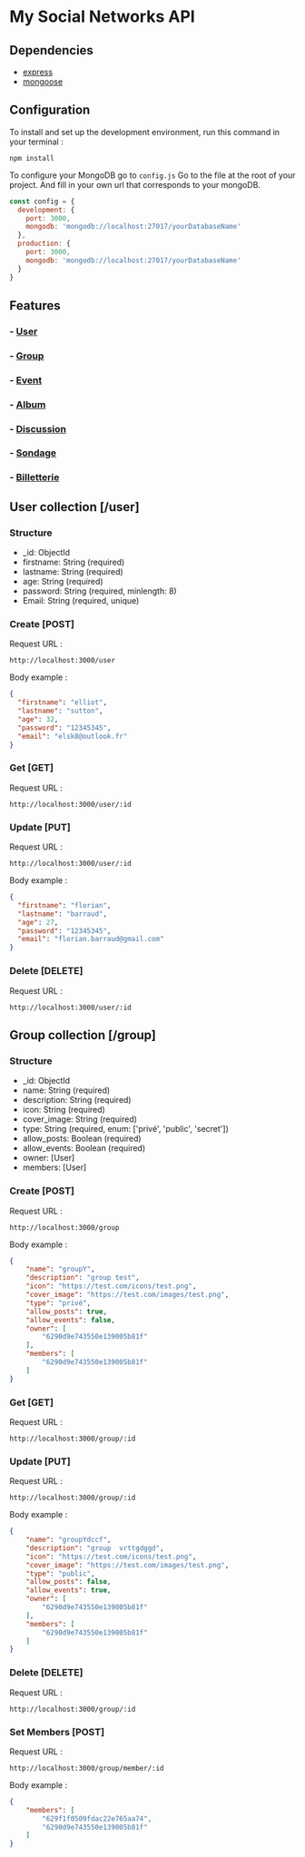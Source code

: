 # My Social Networks API

## Dependencies
- [express](https://www.npmjs.com/package/express)
- [mongoose](https://www.npmjs.com/package/mongoose)

## Configuration
To install and set up the development environment, run this command in your terminal :

`npm install`

To configure your MongoDB go to `config.js`
Go to the  file at the root of your project. 
And fill in your own url that corresponds to your mongoDB. 

```javascript
const config = {
  development: {
    port: 3000,
    mongodb: 'mongodb://localhost:27017/yourDatabaseName'
  },
  production: {
    port: 3000,
    mongodb: 'mongodb://localhost:27017/yourDatabaseName'
  }
}
```

## Features

### - [User](#user-collection-user)
### - [Group](#group-collection-group)
### - [Event](#event-collection-event)
### - [Album](#album-collection-album)
### - [Discussion](#discussion-collection-discussion)
### - [Sondage](#sondage-collection-sondage)
### - [Billetterie](#billetterie-collection-billetterie)

## User collection [/user]

### Structure

- _id: ObjectId
- firstname: String (required)
- lastname: String (required)
- age: String (required)
- password: String (required, minlength: 8)
- Email: String (required, unique)

### Create [POST]

Request URL :
```
http://localhost:3000/user
```

Body example :
```json
{
  "firstname": "elliot",
  "lastname": "sutton",
  "age": 32,
  "password": "12345345",
  "email": "elsk8@outlook.fr"
}
```

### Get [GET]

Request URL :
```
http://localhost:3000/user/:id
```

### Update [PUT]

Request URL :
```
http://localhost:3000/user/:id
```

Body example :
```json
{
  "firstname": "florian",
  "lastname": "barraud",
  "age": 27,
  "password": "12345345",
  "email": "florian.barraud@gmail.com"
}
```

### Delete [DELETE]

Request URL :
```
http://localhost:3000/user/:id
```

## Group collection [/group]

### Structure

- _id: ObjectId
- name: String (required)
- description: String (required)
- icon: String (required)
- cover_image: String (required)
- type: String (required, enum: ['privé', 'public', 'secret'])
- allow_posts: Boolean (required)
- allow_events: Boolean (required)
- owner: [User]
- members: [User]

### Create [POST]

Request URL :
```
http://localhost:3000/group
```

Body example :
```json
{
    "name": "groupY",
    "description": "group test",
    "icon": "https://test.com/icons/test.png",
    "cover_image": "https://test.com/images/test.png",
    "type": "privé",
    "allow_posts": true,
    "allow_events": false,
    "owner": [
        "6290d9e743550e139005b81f"
    ],
    "members": [
        "6290d9e743550e139005b81f"
    ]
}
```

### Get [GET]

Request URL :
```
http://localhost:3000/group/:id
```

### Update [PUT]

Request URL :
```
http://localhost:3000/group/:id
```

Body example :
```json
{
    "name": "groupYdccf",
    "description": "group  vrttgdggd",
    "icon": "https://test.com/icons/test.png",
    "cover_image": "https://test.com/images/test.png",
    "type": "public",
    "allow_posts": false,
    "allow_events": true,
    "owner": [
        "6290d9e743550e139005b81f"
    ],
    "members": [
        "6290d9e743550e139005b81f"
    ]
}
```

### Delete [DELETE]

Request URL :
```
http://localhost:3000/group/:id
```

### Set Members [POST]

Request URL :
```
http://localhost:3000/group/member/:id
```

Body example :
```json
{
    "members": [
        "629f1f0509fdac22e765aa74",
        "6290d9e743550e139005b81f"
    ]
}
```